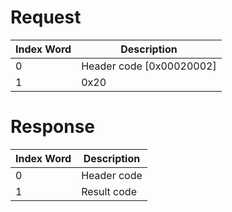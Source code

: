 # Request

| Index Word | Description                |
|------------|----------------------------|
| 0          | Header code \[0x00020002\] |
| 1          | 0x20                       |

# Response

| Index Word | Description |
|------------|-------------|
| 0          | Header code |
| 1          | Result code |